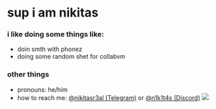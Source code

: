 # sup i am nikitas

### i like doing some things like:

- doin smth with phonez
- doing some random shet for collabvm

### other things

- pronouns: he/him
- how to reach me: [@nikitasr3al (Telegram)](https://t.me/nikitasr3al) or [@n1k1t4s (Discord)](https://discordapp.com/users/1175191382734946467)
![](https://komarev.com/ghpvc/?username=zanikitas)
